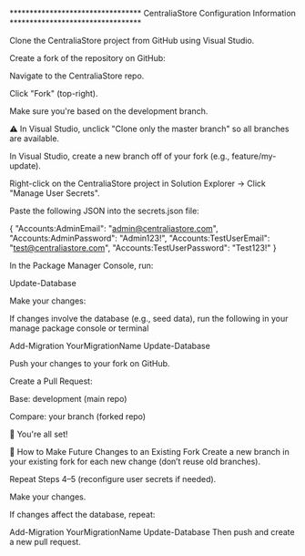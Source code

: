 ********************************* CentraliaStore Configuration Information *********************************

Clone the CentraliaStore project from GitHub using Visual Studio.


Create a fork of the repository on GitHub:


Navigate to the CentraliaStore repo.


Click "Fork" (top-right).


Make sure you're based on the development branch.


⚠️ In Visual Studio, unclick "Clone only the master branch" so all branches are available.


In Visual Studio, create a new branch off of your fork (e.g., feature/my-update).


Right-click on the CentraliaStore project in Solution Explorer → Click "Manage User Secrets".


Paste the following JSON into the secrets.json file:


{
  "Accounts:AdminEmail": "admin@centraliastore.com",
  "Accounts:AdminPassword": "Admin123!",
  "Accounts:TestUserEmail": "test@centraliastore.com",
  "Accounts:TestUserPassword": "Test123!"
}


In the Package Manager Console, run:

Update-Database

Make your changes:


If changes involve the database (e.g., seed data), run the following in your manage package console or terminal


Add-Migration YourMigrationName
Update-Database


Push your changes to your fork on GitHub.


Create a Pull Request:


Base: development (main repo)


Compare: your branch (forked repo)


🎉 You're all set!



🔁 How to Make Future Changes to an Existing Fork
Create a new branch in your existing fork for each new change (don’t reuse old branches).


Repeat Steps 4–5 (reconfigure user secrets if needed).


Make your changes.


If changes affect the database, repeat:

Add-Migration YourMigrationName
Update-Database
 Then push and create a new pull request.





